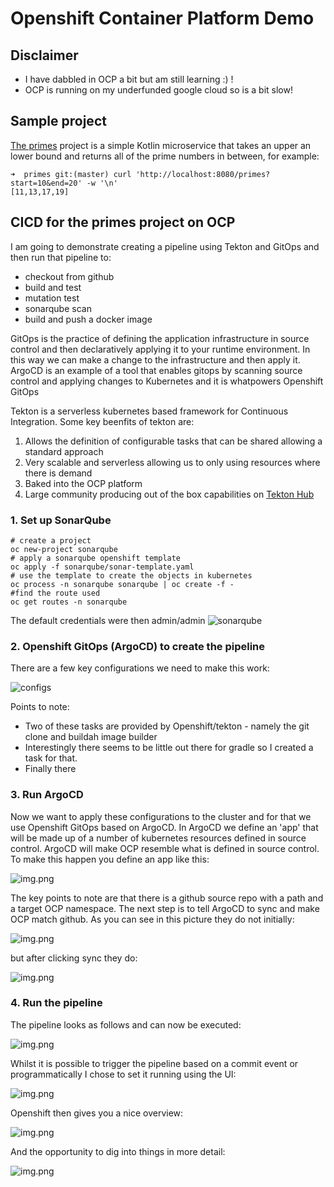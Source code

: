 Openshift Container Platform Demo
========

## Disclaimer

- I have dabbled in OCP a bit but am still learning :) !
- OCP is running on my underfunded google cloud so is a bit slow!

## Sample project

[The primes](https://github.com/edoatley/primes) project is a simple Kotlin microservice that takes an upper an lower bound and returns all of the 
prime numbers in between, for example:

```shell
➜  primes git:(master) curl 'http://localhost:8080/primes?start=10&end=20' -w '\n'
[11,13,17,19]
```

## CICD for the primes project on OCP 

I am going to demonstrate creating a pipeline using Tekton and GitOps and then run that pipeline to:

- checkout from github
- build and test
- mutation test
- sonarqube scan
- build and push a docker image

GitOps is the practice of defining the application infrastructure in source control and then declaratively 
applying it to your runtime environment. In this way we can make a change to the infrastructure and then apply
it. ArgoCD is an example of a tool that enables gitops by scanning source control and applying changes to 
Kubernetes and it is whatpowers Openshift GitOps

Tekton is a serverless kubernetes based framework for Continuous Integration. Some key beenfits of tekton are:

1. Allows the definition of configurable tasks that can be shared allowing a standard approach
2. Very scalable and serverless allowing us to only using resources where there is demand
3. Baked into the OCP platform
4. Large community producing out of the box capabilities on [Tekton Hub](https://hub.tekton.dev/)

### 1. Set up SonarQube

```shell
# create a project
oc new-project sonarqube
# apply a sonarqube openshift template  
oc apply -f sonarqube/sonar-template.yaml
# use the template to create the objects in kubernetes 
oc process -n sonarqube sonarqube | oc create -f -
#find the route used
oc get routes -n sonarqube 
```

The default credentials were then admin/admin
![sonarqube](sonarqube.png)

### 2. Openshift GitOps (ArgoCD) to create the pipeline

There are a few key configurations we need to make this work:

![configs](key-gitops-configs.png)

Points to note:
- Two of these tasks are provided by Openshift/tekton - namely the git clone and buildah image builder
- Interestingly there seems to be little out there for gradle so I created a task for that.
- Finally there 


### 3. Run ArgoCD

Now we want to apply these configurations to the cluster and for that we use Openshift GitOps based on ArgoCD.
In ArgoCD we define an 'app' that will be made up of a number of kubernetes resources defined in source control.
ArgoCD will make OCP resemble what is defined in source control. To make this happen you define an app like this:

![img.png](Argo-App.png)

The key points to note are that there is a github source repo with a path and a target OCP namespace. The next
step is to tell ArgoCD to sync and make OCP match github. As you can see in this picture they do not initially:

![img.png](Argo-OutOfSync.png)

but after clicking sync they do:

![img.png](ArgoCD-Synced.png)

### 4. Run the pipeline

The pipeline looks as follows and can now be executed:

![img.png](Openshift-Pipeline.png)

Whilst it is possible to trigger the pipeline based on a commit event or programmatically I chose to set it running using the UI:

![img.png](Trigger-Pipeline.png)

Openshift then gives you a nice overview:

![img.png](Active-Pipeline.png)

And the opportunity to dig into things in more detail:

![img.png](Detailed-View.png)